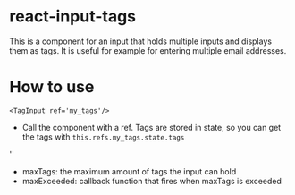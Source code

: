 # react-input-tags

This is a component for an input that holds multiple inputs and displays them as tags. It is useful for
example for entering multiple email addresses. 


# How to use

`<TagInput ref='my_tags'/>`
- Call the component with a ref. Tags are stored in state, so you can get the tags with `this.refs.my_tags.state.tags`

'<TagInput ref='my_tags_with_max' maxTags="3" maxExceeded="this.validation" />'
- maxTags: the maximum amount of tags the input can hold
- maxExceeded: callback function that fires when maxTags is exceeded


